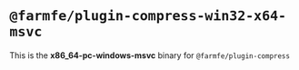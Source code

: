# `@farmfe/plugin-compress-win32-x64-msvc`

This is the **x86_64-pc-windows-msvc** binary for `@farmfe/plugin-compress`
